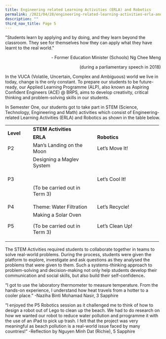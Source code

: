 ```yaml
---
title: Engineering related Learning Activities (ERLA) and Robotics
permalink: /2021/04/28/engineering-related-learning-activities-erla-and-robotics/
description: ""
third_nav_title: Page 5
---
```

<p>"Students learn by applying and by doing, and they learn beyond the classroom. They see for themselves how they can apply what they have learnt to the real world."</p>
<p style="text-align: right;">- Former Education Minister (Schools) Ng Chee Meng</p>
<p style="text-align: right;">(during a parliamentary speech in 2018)</p>
<p>In the VUCA (Volatile, Uncertain, Complex and Ambiguous) world we live in today, change is the only constant. To prepare our students to be future-ready, our Applied Learning Programme (ALP), also known as Aspiring Confident Engineers (ACE) @ BRPS, aims to develop creativity, critical thinking and problem-solving skills in our students.</p>
<p>In Semester One, our students got to take part in STEM (Science, Technology, Engineering and Math) activities which consist of Engineering-related Learning Activities (ERLA) and Robotics as shown in the table below.</p>
<table>
<tbody>
<tr>
<td rowspan="2" width="66"><strong>Level</strong></td>
<td colspan="2" width="384"><strong>STEM Activities</strong></td>
</tr>
<tr>
<td width="192"><strong>ERLA</strong></td>
<td width="192"><strong>Robotics</strong></td>
</tr>
<tr>
<td width="66">P2</td>
<td width="192">Man&rsquo;s Landing on the Moon</td>
<td width="192">Let&rsquo;s Move It!</td>
</tr>
<tr>
<td width="66">P3</td>
<td width="192">Designing a Maglev System
<p>&nbsp;</p>
<p>(To be carried out in Term 3)</p>
</td>
<td width="192">Let&rsquo;s Cool It!</td>
</tr>
<tr>
<td width="66">P4</td>
<td width="192">Theme: Water Filtration</td>
<td width="192">Let&rsquo;s Recycle!</td>
</tr>
<tr>
<td width="66">P5</td>
<td width="192">Making a Solar Oven

<p>(To be carried out in Term 3)</p>
</td>
<td width="192">Let&rsquo;s Clean Up!</td>
</tr>
</tbody>
</table>
<p>The STEM Activities required students to collaborate together in teams to solve real-world problems. During the process, students were given the platform to explore, investigate and ask questions as they analysed the problems that were given to them. Such a systems-thinking approach to problem-solving and decision-making not only help students develop their communication and social skills, but also build their self-confidence<strong>.</strong></p>
<p>&ldquo;I got to use the laboratory thermometer to measure temperature. From the hands-on experience, I understand how heat travels from a hotter to a cooler place.&rdquo; -Naziha Binti Mohamad Nasir, 3 Sapphire</p>
<p>&ldquo;I enjoyed the P5 Robotics session as it challenged me to think of how to design a robot out of Lego to clean up the beach. We had to do research on how we wanted our robot to reduce water pollution and prrogramme it with the use of an iPad to pick up trash. I felt that the project was very meaningful as beach pollution is a real-world issue faced by many countries!&rdquo; -Reflection by Nguyen Minh Dat (Richie), 5 Sapphire</p>